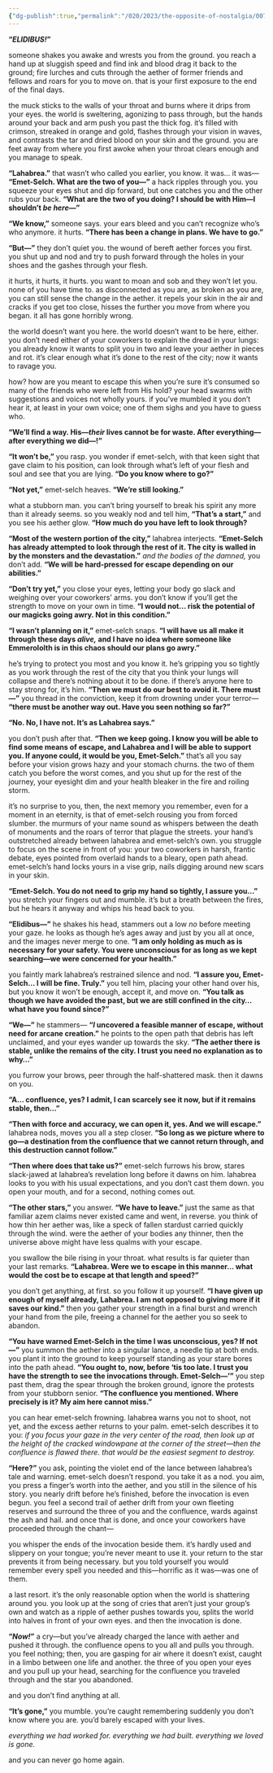 ```yaml
---
{"dg-publish":true,"permalink":"/020/2023/the-opposite-of-nostalgia/007/","title":"007. the unbroken and the crack in the sundering.","noteIcon":"fallback","created":"2024-09-26T13:45:04.188-07:00","updated":"2024-09-26T15:43:20.124-07:00"}
---
```


**“*ELIDIBUS!*”**

someone shakes you awake and wrests you from the ground. you reach a hand up at sluggish speed and find ink and blood drag it back to the ground; fire lurches and cuts through the aether of former friends and fellows and roars for you to move on. that is your first exposure to the end of the final days.

the muck sticks to the walls of your throat and burns where it drips from your eyes. the world is sweltering, agonizing to pass through, but the hands around your back and arm push you past the thick fog. it’s filled with crimson, streaked in orange and gold, flashes through your vision in waves, and contrasts the tar and dried blood on your skin and the ground. you are feet away from where you first awoke when your throat clears enough and you manage to speak.

**“Lahabrea.”** that wasn’t who called you earlier, you know. it was… it was— **“Emet-Selch. What are the two of you—”** a hack ripples through you. you squeeze your eyes shut and dip forward, but one catches you and the other rubs your back. **“What are the two of you doing? I should be with Him—I shouldn’t *be here—*”**

**“We know,”** someone says. your ears bleed and you can’t recognize who’s who anymore. it hurts. **“There has been a change in plans. We have to go.”**

**“But—”** they don’t quiet you. the wound of bereft aether forces you first. you shut up and nod and try to push forward through the holes in your shoes and the gashes through your flesh.

it hurts, it hurts, it hurts. you want to moan and sob and they won’t let you. none of you have time to. as disconnected as you are, as broken as you are, you can still sense the change in the aether. it repels your skin in the air and cracks if you get too close, hisses the further you move from where you began. it all has gone horribly wrong.

the world doesn’t want you here. the world doesn’t want to be here, either. you don’t need either of your coworkers to explain the dread in your lungs: you already know it wants to split you in two and leave your aether in pieces and rot. it’s clear enough what it’s done to the rest of the city; now it wants to ravage you.

how? how are you meant to escape this when you’re sure it’s consumed so many of the friends who were left from His hold? your head swarms with suggestions and voices not wholly yours. if you’ve mumbled it you don’t hear it, at least in your own voice; one of them sighs and you have to guess who.

**“We’ll find a way. His—*their* lives cannot be for waste. After everything—after everything we did—!”**

**“It won’t be,”** you rasp. you wonder if emet-selch, with that keen sight that gave claim to his position, can look through what’s left of your flesh and soul and see that you are lying. **“Do you know where to go?”**

**“Not yet,”** emet-selch heaves. **“We’re still looking.”**

what a stubborn man. you can’t bring yourself to break his spirit any more than it already seems. so you weakly nod and tell him, **“That’s a start,”** and you see his aether glow. **“How much do you have left to look through?**

**“Most of the western portion of the city,”** lahabrea interjects. **“Emet-Selch has already attempted to look through the rest of it. The city is walled in by the monsters and the devastation.”** *and the bodies of the damned,* you don’t add. **“We will be hard-pressed for escape depending on our abilities.”**

**“Don’t try yet,”** you close your eyes, letting your body go slack and weighing over your coworkers’ arms. you don’t know if you’ll get the strength to move on your own in time. **“I would not… risk the potential of our magicks going awry. Not in this condition.”**

**“I wasn’t planning on it,”** emet-selch snaps. **“I will have us all make it through these days *alive,* and I have no idea where someone like Emmerololth is in this chaos should our plans go awry.”**

he’s trying to protect you most and you know it. he’s gripping you so tightly as you work through the rest of the city that you think your lungs will collapse and there’s nothing about it to be done. if there’s anyone here to stay strong for, it’s him. **“Then we must do our best to avoid it. There must—”** you thread in the conviction, keep it from drowning under your terror— **“there must be another way out. Have you seen nothing so far?”**

**“No. No, I have not. It’s as Lahabrea says.”**

you don’t push after that. **“Then we keep going. I know you will be able to find some means of escape, and Lahabrea and I will be able to support you. If anyone could, it would be you, Emet-Selch.”** that’s all you say before your vision grows hazy and your stomach churns. the two of them catch you before the worst comes, and you shut up for the rest of the journey, your eyesight dim and your health bleaker in the fire and roiling storm.

it’s no surprise to you, then, the next memory you remember, even for a moment in an eternity, is that of emet-selch rousing you from forced slumber. the murmurs of your name sound as whispers between the death of monuments and the roars of terror that plague the streets. your hand’s outstretched already between lahabrea and emet-selch’s own. you struggle to focus on the scene in front of you: your two coworkers in harsh, frantic debate, eyes pointed from overlaid hands to a bleary, open path ahead. emet-selch’s hand locks yours in a vise grip, nails digging around new scars in your skin.

**“Emet-Selch. You do not need to grip my hand so tightly, I assure you…”** you stretch your fingers out and mumble. it’s but a breath between the fires, but he hears it anyway and whips his head back to you.

**“Elidibus—”** he shakes his head, stammers out a low *no* before meeting your gaze. he looks as though he’s ages away and just by you all at once, and the images never merge to one. **“I am only holding as much as is necessary for your safety. You were unconscious for as long as we kept searching—we were concerned for your health.”**

you faintly mark lahabrea’s restrained silence and nod. **“I assure you, Emet-Selch… I will be fine. Truly.”** you tell him, placing your other hand over his, but you know it won’t be enough, accept it, and move on. **“You talk as though we have avoided the past, but we are still confined in the city… what have you found since?”**

**“We—”** he stammers— **“*I* uncovered a feasible manner of escape, without need for arcane creation.”** he points to the open path that debris has left unclaimed, and your eyes wander up towards the sky. **“The aether there is stable, unlike the remains of the city. I trust you need no explanation as to why…”**

you furrow your brows, peer through the half-shattered mask. then it dawns on you.

**“A… confluence, yes? I admit, I can scarcely see it now, but if it remains stable, then…”**

**“Then with force and accuracy, we can open it, yes. And we will escape.”** lahabrea nods, moves you all a step closer. **“So long as we picture where to go—a destination from the confluence that we cannot return through, and this destruction cannot follow.”**

**“Then where does that take us?”** emet-selch furrows his brow, stares slack-jawed at lahabrea’s revelation long before it dawns on him. lahabrea looks to you with his usual expectations, and you don’t cast them down. you open your mouth, and for a second, nothing comes out.

**“The other stars,”** you answer. **“We have to leave.”** just the same as that familiar azem claims never existed came and went, in reverse. you think of how thin her aether was, like a speck of fallen stardust carried quickly through the wind. were the aether of your bodies any thinner, then the universe above might have less qualms with your escape.

you swallow the bile rising in your throat. what results is far quieter than your last remarks. **“Lahabrea. Were we to escape in this manner… what would the cost be to escape at that length and speed?”**

you don’t get anything, at first. so you follow it up yourself. **“I have given up enough of myself already, Lahabrea. I am not opposed to giving more if it saves our kind.”** then you gather your strength in a final burst and wrench your hand from the pile, freeing a channel for the aether you so seek to abandon.

**“You have warned Emet-Selch in the time I was unconscious, yes? If not—”** you summon the aether into a singular lance, a needle tip at both ends. you plant it into the ground to keep yourself standing as your stare bores into the path ahead. **“You ought to, now, before ‘tis too late. I trust you have the strength to see the invocations through. Emet-Selch—’”** you step past them, drag the spear through the broken ground, ignore the protests from your stubborn senior. **“The confluence you mentioned. Where precisely is it? My aim here cannot miss.”**

you can hear emet-selch frowning. lahabrea warns you not to shoot, not yet, and the excess aether returns to your palm. emet-selch describes it to you: *if you focus your gaze in the very center of the road, then look up at the height of the cracked windowpane at the corner of the street—then the confluence is flawed there. that would be the easiest segment to destroy.*

**“Here?”** you ask, pointing the violet end of the lance between lahabrea’s tale and warning. emet-selch doesn’t respond. you take it as a nod. you aim, you press a finger’s worth into the aether, and you still in the silence of his story. you nearly drift before he’s finished, before the invocation is even begun. you feel a second trail of aether drift from your own fleeting reserves and surround the three of you and the confluence, wards against the ash and hail. and once that is done, and once your coworkers have proceeded through the chant—

you whisper the ends of the invocation beside them. it’s hardly used and slippery on your tongue; you’re never meant to use it. your return to the star prevents it from being necessary. but you told yourself you would remember every spell you needed and this—horrific as it was—was one of them.

a last resort. it’s the only reasonable option when the world is shattering around you. you look up at the song of cries that aren’t just your group’s own and watch as a ripple of aether pushes towards you, splits the world into halves in front of your own eyes. and then the invocation is done.

**“*Now!*”** a cry—but you’ve already charged the lance with aether and pushed it through. the confluence opens to you all and pulls you through. you feel nothing; then, you are gasping for air where it doesn’t exist, caught in a limbo between one life and another. the three of you open your eyes and you pull up your head, searching for the confluence you traveled through and the star you abandoned.

and you don’t find anything at all.

**“It’s gone,”** you mumble. you’re caught remembering suddenly you don’t know where you are. you’d barely escaped with your lives.

*everything we had worked for. everything we had built. everything we loved is gone.*

and you can never go home again.